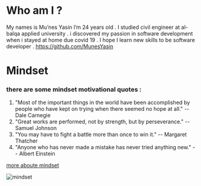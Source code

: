# Who am I ?
My names is Mu’nes Yasin I’m 24 years old . I studied civil engineer at al-balqa applied university . i discovered my passion in software development when i stayed at home due covid 19 . I hope I learn new skills to be software developer . https://github.com/MunesYasin


# Mindset
### there are some mindset motivational quotes :
1. "Most of the important things in the world have been accomplished by people who have kept on trying when there seemed no hope at all." -- Dale Carnegie
2. "Great works are performed, not by strength, but by perseverance." -- Samuel Johnson
3. "You may have to fight a battle more than once to win it." -- Margaret Thatcher
4. "Anyone who has never made a mistake has never tried anything new." -- Albert Einstein

[more aboute mindset](https://www.atlassian.com/blog/inside-atlassian/growth-mindset)




![mindset](https://i.ytimg.com/vi/OwbVC1_tO_I/maxresdefault.jpg)



